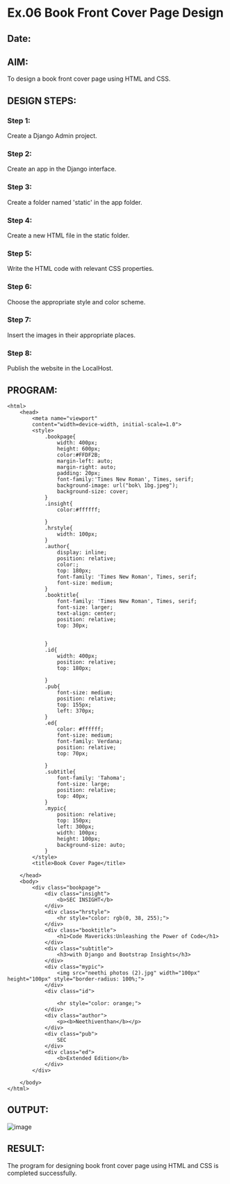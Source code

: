 # Ex.06 Book Front Cover Page Design
## Date:

## AIM:
To design a book front cover page using HTML and CSS.

## DESIGN STEPS:

### Step 1:
Create a Django Admin project.

### Step 2:
Create an app in the Django interface.

### Step 3:
Create a folder named 'static' in the app folder.

### Step 4:
Create a new HTML file in the static folder.

### Step 5:
Write the HTML code with relevant CSS properties.

### Step 6:
Choose the appropriate style and color scheme.

### Step 7:
Insert the images in their appropriate places.

### Step 8:
Publish the website in the LocalHost.

## PROGRAM:
```
<html>
    <head>
        <meta name="viewport"
        content="width=device-width, initial-scale=1.0">
        <style>
            .bookpage{
                width: 400px;
                height: 600px;
                color:#FFDF2B;
                margin-left: auto;
                margin-right: auto;
                padding: 20px;
                font-family:'Times New Roman', Times, serif;
                background-image: url("bok\ 1bg.jpeg");
                background-size: cover;
            }
            .insight{
                color:#ffffff;

            }
            .hrstyle{
                width: 100px;
            }
            .author{
                display: inline;
                position: relative;
                color:;
                top: 180px;
                font-family: 'Times New Roman', Times, serif;
                font-size: medium;
            }
            .booktitle{
                font-family: 'Times New Roman', Times, serif;
                font-size: larger;
                text-align: center;
                position: relative;
                top: 30px;

            
            }
            .id{
                width: 400px;
                position: relative;
                top: 180px;

            }
            .pub{
                font-size: medium;
                position: relative;
                top: 155px;
                left: 370px;
            }
            .ed{
                color: #ffffff;
                font-size: medium;
                font-family: Verdana;
                position: relative;
                top: 70px;

            }
            .subtitle{
                font-family: 'Tahoma';
                font-size: large;
                position: relative;
                top: 40px;
            }
            .mypic{
                position: relative;
                top: 150px;
                left: 300px;
                width: 100px;
                height: 100px;
                background-size: auto;
            }
        </style>
        <title>Book Cover Page</title>

    </head>
    <body>
        <div class="bookpage">
            <div class="insight">
                <b>SEC INSIGHT</b>
            </div>
            <div class="hrstyle">
                <hr style="color: rgb(0, 38, 255);">
            </div>
            <div class="booktitle">
                <h1>Code Mavericks:Unleashing the Power of Code</h1>
            </div>
            <div class="subtitle">
                <h3>with Django and Bootstrap Insights</h3>
            </div>
            <div class="mypic">
                <img src="neethi photos (2).jpg" width="100px" height="100px" style="border-radius: 100%;">
            </div>
            <div class="id">
                
                <hr style="color: orange;">
            </div>
            <div class="author">
                <p><b>Neethiventhan</b></p>
            </div>
            <div class="pub">
                SEC
            </div>
            <div class="ed">
                <b>Extended Edition</b>
            </div>
        </div>

    </body>
</html>
```


## OUTPUT:
![image](https://github.com/Neethiventhan123/cover/assets/148514848/41dee698-b1f7-47b2-98aa-781b415fa98e)




## RESULT:
The program for designing book front cover page using HTML and CSS is completed successfully.
